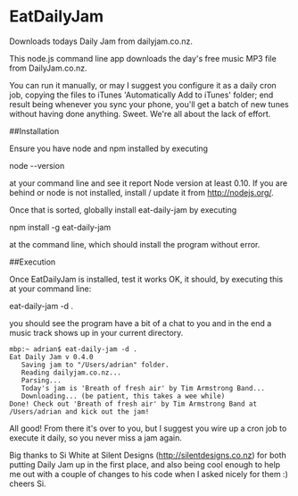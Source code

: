 EatDailyJam
===========

Downloads todays Daily Jam from dailyjam.co.nz.

This node.js command line app downloads the day's free music MP3 file from DailyJam.co.nz.

You can run it manually, or may I suggest you configure it as a daily cron job, copying the files to
iTunes 'Automatically Add to iTunes' folder; end result being whenever you sync your phone,
you'll get a batch of new tunes without having done anything.  Sweet. We're all about the lack of effort.

##Installation

Ensure you have node and npm installed by executing

node --version

at your command line and see it report Node version at least 0.10. If you are behind or node is not installed,
install / update it from http://nodejs.org/.

Once that is sorted, globally install eat-daily-jam by executing

npm install -g eat-daily-jam

at the command line, which should install the program without error.

##Execution

Once EatDailyJam is installed, test it works OK, it should, by executing this at your command line:

eat-daily-jam -d .

you should see the program have a bit of a chat to you and in the end a music track shows up in your current directory.

```ShellSession
mbp:~ adrian$ eat-daily-jam -d .
Eat Daily Jam v 0.4.0
   Saving jam to "/Users/adrian" folder.
   Reading dailyjam.co.nz...
   Parsing...
   Today's jam is 'Breath of fresh air' by Tim Armstrong Band...
   Downloading... (be patient, this takes a wee while)
Done! Check out 'Breath of fresh air' by Tim Armstrong Band at /Users/adrian and kick out the jam!
```

All good! From there it's over to you, but I suggest you wire up a cron job to execute it daily, so you never miss a jam again.

Big thanks to Si White at Silent Designs (http://silentdesigns.co.nz) for both putting Daily Jam up in the first place, and
also being cool enough to help me out with a couple of changes to his code when I asked nicely for them :)  cheers Si.

